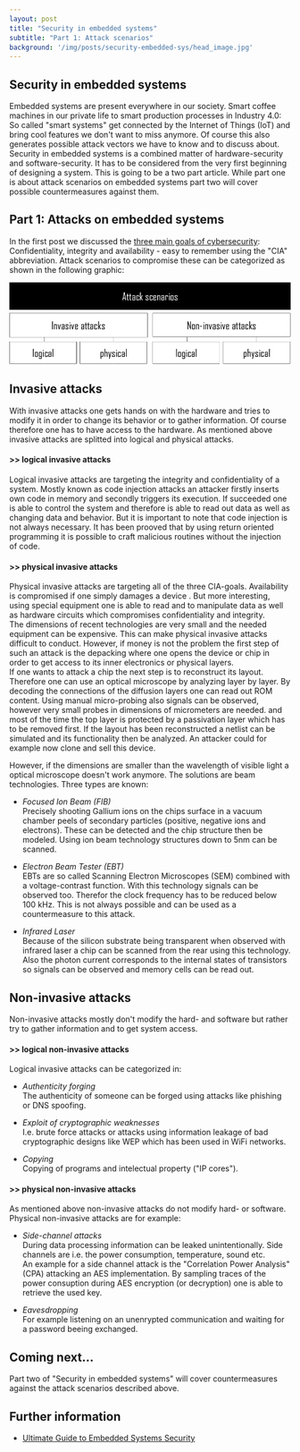 ```yaml
---
layout: post
title: "Security in embedded systems"
subtitle: "Part 1: Attack scenarios"
background: '/img/posts/security-embedded-sys/head_image.jpg'
---
```


## Security in embedded systems
Embedded systems are present everywhere in our society. Smart coffee machines in our private life to smart production processes in Industry 4.0: So called "smart systems" get connected by the Internet of Things (IoT) and bring cool features we don't want to miss anymore. Of course this also generates possible attack vectors we have to know and to discuss about. Security in embedded systems is a combined matter of hardware-security and software-security. It has to be considered from the very first beginning of designing a system. This is going to be a two part article. While part one is about attack scenarios on embedded systems part two will cover possible countermeasures against them.  

## Part 1: Attacks on embedded systems
In the first post we discussed the [three main goals of cybersecurity](https://www.simon-cybersec.com/2022/06/02/cybersecurity-goals.html):
Confidentiality, integrity and availability - easy to remember using the "CIA" abbreviation. Attack scenarios to compromise these can be categorized as shown in the following graphic:  

![picture-attackscenarios](/img/posts/security-embedded-sys/attackscenarios.png)


## Invasive attacks

With invasive attacks one gets hands on with the hardware and tries to modify it in order to change its behavior or to gather information. Of course therefore one has to have access to the hardware. As mentioned above invasive attacks are splitted into logical and physical attacks.

#### >> logical invasive attacks

Logical invasive attacks are targeting the integrity and confidentiality of a system. Mostly known as code injection attacks an attacker firstly inserts own code in memory and secondly triggers its execution. If succeeded one is able to control the system and therefore is able to read out data as well as changing data and behavior. But it is important to note that code injection is not always necessary. It has been prooved that by using return oriented programming it is possible to craft malicious routines without the injection of code.  

#### >> physical invasive attacks

Physical invasive attacks are targeting all of the three CIA-goals. Availability is compromised if one simply damages a device . But more interesting, using special equipment one is able to read and to manipulate data as well as hardware circuits which compromises confidentiality and integrity.  
The dimensions of recent technologies are very small and the needed equipment can be expensive. This can make physical invasive attacks difficult to conduct. However, if money is not the problem the first step of such an attack is the depacking where one opens the device or chip in order to get access to its inner electronics or physical layers.  
If one wants to attack a chip the next step is to reconstruct its layout. Therefore one can use an optical microscope by analyzing layer by layer. By decoding the connections of the diffusion layers one can read out ROM content. Using manual micro-probing also signals can be observed, however very small probes in dimensions of micrometers are needed. and most of the time the top layer is protected by a passivation layer which has to be removed first.
If the layout has been reconstructed a netlist can be simulated and its functionality then be analyzed. An attacker could for example now clone and sell this device.  

However, if the dimensions are smaller than the wavelength of visible light a optical microscope doesn't work anymore. The solutions are beam technologies. Three types are known:
- *Focused Ion Beam (FIB)*  
        Precisely shooting Gallium ions on the chips surface in a vacuum chamber peels of secondary particles (positive, negative ions and electrons). These can be detected and the chip structure then be modeled. Using ion beam technology structures down to 5nm can be scanned.  
        
- *Electron Beam Tester (EBT)*  
        EBTs are so called Scanning Electron Microscopes (SEM) combined with a voltage-contrast function. With this technology signals can be observed too. Therefor the clock frequency has to be reduced below 100 kHz. This is not always possible and can be used as a countermeasure to this attack.  

- *Infrared Laser*  
        Because of the silicon substrate being transparent when observed with infrared laser a chip can be scanned from the rear using this technology. Also the photon current corresponds to the internal states of transistors so signals can be observed and memory cells can be read out.  


## Non-invasive attacks

Non-invasive attacks mostly don't modify the hard- and software but rather try to gather information and to get system access.  

#### >> logical non-invasive attacks

Logical invasive attacks can be categorized in:
- *Authenticity forging*  
        The authenticity of someone can be forged using attacks like phishing or DNS spoofing.  

- *Exploit of cryptographic weaknesses*  
        I.e. brute force attacks or attacks using information leakage of bad cryptographic designs like WEP which has been used in WiFi networks.  

- *Copying*  
        Copying of programs and intelectual property ("IP cores").  



#### >> physical non-invasive attacks

As mentioned above non-invasive attacks do not modify hard- or software. Physical non-invasive attacks are for example:

- *Side-channel attacks*  
        During data processing information can be leaked unintentionally. Side channels are i.e. the power consumption, temperature, sound etc.  
        An example for a side channel attack is the "Correlation Power Analysis" (CPA) attacking an AES implementation. By sampling traces of the power consuption
        during AES encryption (or decryption) one is able to retrieve the used key. 

- *Eavesdropping*  
        For example listening on an unenrypted communication and waiting for a password beeing exchanged.  

## Coming next...
Part two of "Security in embedded systems" will cover countermeasures against the attack scenarios described above.


## Further information
- [Ultimate Guide to Embedded Systems Security](https://blackberry.qnx.com/en/ultimate-guides/embedded-system-security)
